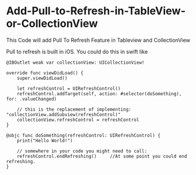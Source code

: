 # Add-Pull-to-Refresh-in-TableView-or-CollectionView
This Code will add Pull To Refresh Feature in Tableview and CollectionView 


Pull to refresh is built in iOS. You could do this in swift like

```
@IBOutlet weak var collectionView: UICollectionView!

override func viewDidLoad() {
    super.viewDidLoad()

    let refreshControl = UIRefreshControl()
    refreshControl.addTarget(self, action: #selector(doSomething), for: .valueChanged)

    // this is the replacement of implementing: "collectionView.addSubview(refreshControl)"
    collectionView.refreshControl = refreshControl
}

@objc func doSomething(refreshControl: UIRefreshControl) {
    print("Hello World!")

    // somewhere in your code you might need to call:
    refreshControl.endRefreshing()     //At some point you could end refreshing.
}
